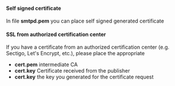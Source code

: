 #### Self signed certificate 

In file **smtpd.pem** you can place self signed generated certificate


#### SSL from authorized certification center 

If you have a certificate from an authorized certification center (e.g. Sectigo, Let's Encrypt, etc.), please place the appropriate

 - **cert.pem** intermediate CA 
 - **cert.key** Certificate received from the publisher
 - **cert.key** the key you generated for the certificate request
